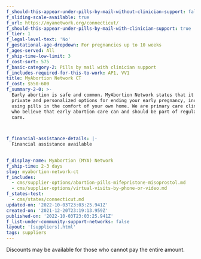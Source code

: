 ```yaml
---
f_should-this-appear-under-pills-by-mail-without-clinician-support: false
f_sliding-scale-available: true
f_url: https://myanetwork.org/connecticut/
f_should-this-appear-under-pills-by-mail-with-clinician-support: true
f_tier: 1
f_legal-level-text: 'No'
f_gestational-age-dropdown: For pregnancies up to 10 weeks
f_ages-served: All
f_ship-time-low-limit: 3
f_cost-sort: 575
f_basic-category-2: Pills by mail with clinician support
f_includes-required-for-this-to-work: AP1, VV1
title: MyAbortion Network CT
f_cost: $550-600
f_summary-2-0: >-
  Early abortion is safe and common. MyAbortion Network states that it offers
  private and personalized options for ending your early pregnancy, including by
  using pills in the comfort of your own home. We are primary care clinicians
  who believe that early abortion care can and should be part of regular medical
  care.


  ‍
f_financial-assistance-details: |-
  Financial assistance available

  ‍
f_display-name: MyAbortion (MYA) Network
f_ship-time: 2-3 days
slug: myabortion-network-ct
f_includes:
  - cms/supplier-options/abortion-pills-mifepristone-misoprostol.md
  - cms/supplier-options/virtual-visits-by-phone-or-video.md
f_states-test:
  - cms/states/connecticut.md
updated-on: '2022-10-03T23:03:25.941Z'
created-on: '2021-12-20T23:19:13.959Z'
published-on: '2022-10-03T23:03:25.941Z'
f_list-under-community-support-networks: false
layout: '[suppliers].html'
tags: suppliers
---
```


Discounts may be available for those who cannot pay the entire amount.
